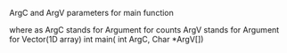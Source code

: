 ArgC and ArgV parameters for main function

where as ArgC stands for Argument for counts
ArgV stands for Argument for Vector(1D array)
 int main( int ArgC, Char *ArgV[]) 
